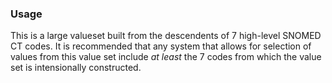 
### Usage

This is a large valueset built from the descendents of 7 high-level SNOMED CT codes.  It is recommended that any system that allows for selection of values from this value set include *at least* the 7 codes from which the value set is intensionally constructed.
